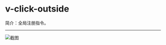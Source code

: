 # v-click-outside

简介：全局注册指令。

---

![截图](https://531431988.github.io/vue-component-library/components/v-click-outside/thumbnail.png)
